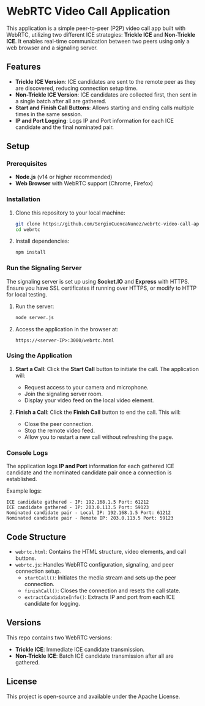 # WebRTC Video Call Application

This application is a simple peer-to-peer (P2P) video call app built with WebRTC, utilizing two different ICE strategies: **Trickle ICE** and **Non-Trickle ICE**. It enables real-time communication between two peers using only a web browser and a signaling server.

## Features

- **Trickle ICE Version**: ICE candidates are sent to the remote peer as they are discovered, reducing connection setup time.
- **Non-Trickle ICE Version**: ICE candidates are collected first, then sent in a single batch after all are gathered.
- **Start and Finish Call Buttons**: Allows starting and ending calls multiple times in the same session.
- **IP and Port Logging**: Logs IP and Port information for each ICE candidate and the final nominated pair.

## Setup

### Prerequisites

- **Node.js** (v14 or higher recommended)
- **Web Browser** with WebRTC support (Chrome, Firefox)

### Installation

1. Clone this repository to your local machine:

    ```bash
    git clone https://github.com/SergioCuencaNunez/webrtc-video-call-app.git
    cd webrtc
    ```

2. Install dependencies:

    ```bash
    npm install
    ```

### Run the Signaling Server

The signaling server is set up using **Socket.IO** and **Express** with HTTPS. Ensure you have SSL certificates if running over HTTPS, or modify to HTTP for local testing.

1. Run the server:

    ```bash
    node server.js
    ```

2. Access the application in the browser at:

    ```plaintext
    https://<server-IP>:3000/webrtc.html
    ```

### Using the Application

1. **Start a Call**: Click the **Start Call** button to initiate the call. The application will:
   - Request access to your camera and microphone.
   - Join the signaling server room.
   - Display your video feed on the local video element.

2. **Finish a Call**: Click the **Finish Call** button to end the call. This will:
   - Close the peer connection.
   - Stop the remote video feed.
   - Allow you to restart a new call without refreshing the page.

### Console Logs

The application logs **IP and Port** information for each gathered ICE candidate and the nominated candidate pair once a connection is established.

Example logs:
```plaintext
ICE candidate gathered - IP: 192.168.1.5 Port: 61212
ICE candidate gathered - IP: 203.0.113.5 Port: 59123
Nominated candidate pair - Local IP: 192.168.1.5 Port: 61212
Nominated candidate pair - Remote IP: 203.0.113.5 Port: 59123
```

## Code Structure

- `webrtc.html`: Contains the HTML structure, video elements, and call buttons.
- `webrtc.js`: Handles WebRTC configuration, signaling, and peer connection setup.
  - `startCall()`: Initiates the media stream and sets up the peer connection.
  - `finishCall()`: Closes the connection and resets the call state.
  - `extractCandidateInfo()`: Extracts IP and port from each ICE candidate for logging.

## Versions

This repo contains two WebRTC versions:
- **Trickle ICE**: Immediate ICE candidate transmission.
- **Non-Trickle ICE**: Batch ICE candidate transmission after all are gathered.

## License

This project is open-source and available under the Apache License.
